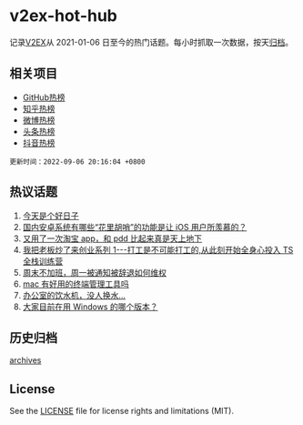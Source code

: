 # v2ex-hot-hub

 记录[V2EX](https://www.v2ex.com/)从 2021-01-06 日至今的热门话题。每小时抓取一次数据，按天[归档](archives)。
 
 ## 相关项目

- [GitHub热榜](https://github.com/snaildev/github-hot-hub)
- [知乎热榜](https://github.com/snaildev/zhihu-hot-hub)
- [微博热榜](https://github.com/snaildev/weibo-hot-hub)
- [头条热榜](https://github.com/snaildev/toutiao-hot-hub)
- [抖音热榜](https://github.com/snaildev/douyin-hot-hub)


 `更新时间：2022-09-06 20:16:04 +0800`

## 热议话题

1. [今天是个好日子](https://www.v2ex.com/t/877973)
1. [国内安卓系统有哪些“花里胡哨”的功能是让 iOS 用户所羡慕的？](https://www.v2ex.com/t/877975)
1. [又用了一次淘宝 app，和 pdd 比起来真是天上地下](https://www.v2ex.com/t/877970)
1. [我把老板炒了来创业系列 1---打工是不可能打工的,从此刻开始全身心投入 TS 全栈训练营](https://www.v2ex.com/t/877957)
1. [周末不加班，周一被通知被辞退如何维权](https://www.v2ex.com/t/877949)
1. [mac 有好用的终端管理工具吗](https://www.v2ex.com/t/877933)
1. [办公室的饮水机，没人换水...](https://www.v2ex.com/t/877999)
1. [大家目前在用 Windows 的哪个版本？](https://www.v2ex.com/t/877983)

## 历史归档

[archives](archives)

## License

See the [LICENSE](LICENSE) file for license rights and limitations (MIT).
